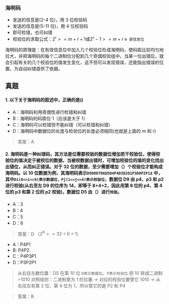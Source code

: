 ### 海明码

- 发送的信息是(2-4 位)，用 3 位校验码
- 发送的信息是(5-11 位)，用 4 位校验码
- 即可检错，也可纠错
- 校验位的求取公式：$2^{r}>=m+r+1$或$2^{r}-1>=m+r$ `m 是信息位`

海明码的原理是：在有效信息位中加入几个校验位形成海明码，使码距比较均匀地拉大，并把海明码的每个二进制位分配到几个奇偶校验组中。当某一位出错后，就会引起有关的几个校验位的值发生变化，这不但可以发现错误，还能指出错误的位置，为自动纠错提供了依据。

## 真题

#### 1. 以下关于海明码的叙述中，正确的是()

- A：海明码利用奇偶性进行检错和纠错
- B：海明码的码距位 1（应该是大于 1）
- C：海明码可以检错但不能纠错（可以检错和纠错）
- D：海明码中数据位的长度与检验位的长度必须相同(也就是上面的 m 和 r)

> 答案：A

#### 2. 海明码是一种纠错码，其方法是位需要校验的数据位增加若干校验位，使得校验位的值决定于被校位的数据，当被校数据出错时，可增加校验位的值的变化找出出错位，从而纠正错误。对于 32 位的数据，至少需要增加（）个校验位才能构成海明码。以 10 位数据为例，其海明码表示`D9D8D7D6D5D4P4D3D2D1P3D0P2P1`z 中，其中`Di(0<=i<=9)表示数据位，Pj(1<=j<=4)表示校验位`，数据位 D9 由 p4、p3 和 p2 进行校验(从右至左 D9 的位序为 14，即等于 8+4+2，因此用第 8 位的 p4、第 4 位的 p3 和第 2 位的 p2 校验)，数据位 D5 由（）进行`校验`。

- A：3
- B：4
- C：5
- D：6

> 答案：D （$2^{6}>=32+6+1$）

- A：P4P1
- B: P4P2
- C：P4P3P1
- D：P3P2P1

> 从右往左数位置：D5 在第 10 位
> `D表示数据位`，`P表示校验位`
> 把 10 转成二进制=1010
> 对照规则：二进制里为 1 的位置 → 对应的校验位要管它 1010 → 从右往左有第 2 位、第 4 位为 1、所以管它的是 P2 和 P4

> 答案：B
